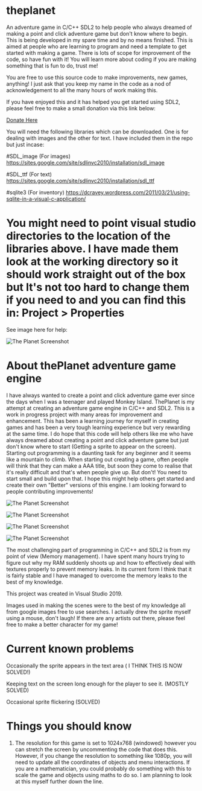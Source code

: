 # theplanet
An adventure game in C/C++ SDL2 to help people who always dreamed of making a point and click adventure game but don't know where to begin.
This is being developed in my spare time and by no means finished. This is aimed at people who are learning to program and need a template to get started with making a game. There is lots of scope for improvement of the code, so have fun with it! You will learn more about coding if you are making something that is fun to do, trust me!



You are free to use this source code to make improvements, new games, anything! I just ask that you keep my name in the code as a nod of acknowledgement to all the many hours of work making this.

If you have enjoyed this and it has helped you get started using SDL2, please feel free to make a small donation via this link below: 

[Donate Here](https://www.paypal.com/cgi-bin/webscr?cmd=_s-xclick&hosted_button_id=8TW9LN5YTRBKL)



You will need the following libraries which can be downloaded. One is for dealing with images and the other for text. I have included them in the repo but just incase:

#SDL_image   (For images)
https://sites.google.com/site/sdlinvc2010/installation/sdl_image

#SDL_ttf    (For text)
https://sites.google.com/site/sdlinvc2010/installation/sdl_ttf

#sqlite3    (For inventory)
https://dcravey.wordpress.com/2011/03/21/using-sqlite-in-a-visual-c-application/

# You might need to point visual studio directories to the location of the libraries above. I have made them look at the working directory so it should work straight out of the box but It's not too hard to change them if you need to and you can find this in: Project > Properties 

See image here for help:

![The Planet Screenshot](https://i.imgur.com/MkXNa9n.jpg)


# About thePlanet adventure game engine

I have always wanted to create a point and click adventure game ever since the days when I was a teenager and played Monkey Island. ThePlanet is my attempt at creating an adventure game engine in C/C++ and SDL2. This is a work in progress project with many areas for improvement and enhancement. This has been a learning journey for myself in creating games and has been a very tough learning experience but very rewarding at the same time. I do hope that this code will help others like me who have always dreamed about creating a point and click adventure game but just don't know where to start (Getting a sprite to appear on the screen). Starting out programming is a daunting task for any beginner and it seems like a mountain to climb. When starting out creating a game, often people will think that they can make a AAA title, but soon they come to realise that it's really difficult and that's when people give up. But don't! You need to start small and build upon that. I hope this might help others get started and create their own "Better" versions of this engine. I am looking forward to people contributing improvements!

![The Planet Screenshot](https://i.imgur.com/Ym5MogO.jpg)

![The Planet Screenshot](https://i.imgur.com/Ibo1j9c.jpg)

![The Planet Screenshot](https://i.imgur.com/9uA8gGT.jpg)

![The Planet Screenshot](https://i.imgur.com/ehBZHPF.jpg)

The most challenging part of programming in C/C++ and SDL2 is from my point of view (Memory management). I have spent many hours trying to figure out why my RAM suddenly shoots up and how to effectively deal with textures properly to prevent memory leaks. In its current form I think that it is fairly stable and I have managed to overcome the memory leaks to the best of my knowledge.

This project was created in Visual Studio 2019.

Images used in making the scenes were to the best of my knowledge all from google images free to use searches. I actually drew the sprite myself using a mouse, don't laugh! If there are any artists out there, please feel free to make a better character for my game!

# Current known problems

Occasionally the sprite appears in the text area ( I THINK THIS IS NOW SOLVED!)

Keeping text on the screen long enough for the player to see it. (MOSTLY SOLVED)

Occasional sprite flickering (SOLVED)

# Things you should know

1. The resolution for this game is set to 1024x768 (windowed) however you can stretch the screen by uncommenting the code that does this. However, if you change the resolution to something like 1080p, you will need to update all the coordinates of objects and menu interactions. If you are a mathematician, you could probably do something with this to scale the game and objects using maths to do so. I am planning to look at this myself further down the line.



